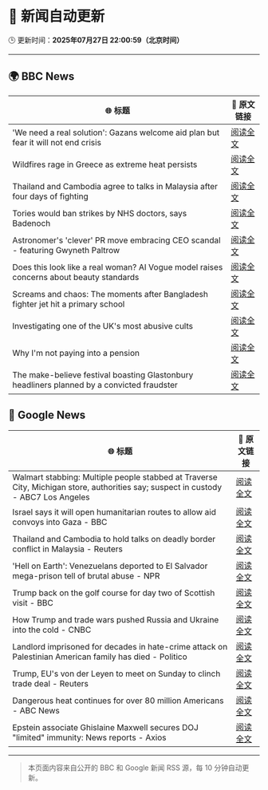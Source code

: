 # 🧠 新闻自动更新

🕒 更新时间：**2025年07月27日 22:00:59（北京时间）**

---

## 🌍 BBC News

| 🌐 标题 | 🔗 原文链接 |
|--------|-------------|
| 'We need a real solution': Gazans welcome aid plan but fear it will not end crisis | [阅读全文](https://www.bbc.com/news/articles/crlzr7ey8rpo) |
| Wildfires rage in Greece as extreme heat persists | [阅读全文](https://www.bbc.com/news/articles/cvgv313e381o) |
| Thailand and Cambodia agree to talks in Malaysia after four days of fighting | [阅读全文](https://www.bbc.com/news/articles/cy854585r32o) |
| Tories would ban strikes by NHS doctors, says Badenoch | [阅读全文](https://www.bbc.com/news/articles/c1kz3d9d9vzo) |
| Astronomer's 'clever' PR move embracing CEO scandal - featuring Gwyneth Paltrow | [阅读全文](https://www.bbc.com/news/articles/crlzrjp2e2lo) |
| Does this look like a real woman? AI Vogue model raises concerns about beauty standards | [阅读全文](https://www.bbc.com/news/articles/cgeqe084nn4o) |
| Screams and chaos: The moments after Bangladesh fighter jet hit a primary school | [阅读全文](https://www.bbc.com/news/articles/cp90d9mkz9xo) |
| Investigating one of the UK's most abusive cults | [阅读全文](https://www.bbc.com/news/articles/cp82g8dnxggo) |
| Why I'm not paying into a pension | [阅读全文](https://www.bbc.com/news/articles/c05631v11ndo) |
| The make-believe festival boasting Glastonbury headliners planned by a convicted fraudster | [阅读全文](https://www.bbc.com/news/articles/cvg8d7vl420o) |

## 📰 Google News

| 🌐 标题 | 🔗 原文链接 |
|--------|-------------|
| Walmart stabbing: Multiple people stabbed at Traverse City, Michigan store, authorities say; suspect in custody - ABC7 Los Angeles | [阅读全文](https://news.google.com/rss/articles/CBMizgFBVV95cUxNZ2ZRTzQxNXNGSnhrcTNyWUpNRlpiTUhyRi1adWgwd0x1eG1YUE9yU1BjZmpxNzBrRVJYSUs5b185cFRKQ0VWUTdWRjJmSzlPWGVWbVpuQ0pFQ2hYSEltc19jeDR1VDZHT2Y2VGNQX3FPdjYwTDFoYU95ODNmR3FUbk1HeDZ1MWljVEdySDZodzdoVEdWTW1sRUY4TWJfSFBYNzBRdW9YN1BvdGRHYlV1MTU0NUs5dTN5eGdYbVh1TXpqaUFReExGSlpFT1NDUQ?oc=5) |
| Israel says it will open humanitarian routes to allow aid convoys into Gaza - BBC | [阅读全文](https://news.google.com/rss/articles/CBMiWkFVX3lxTFBTN1VzVkF3SjA5elpjR0pCekx4ODFuNlRTU3M5em14ZGdqbGNyY18xRl9kZkxuT3c0WVNXU3h6dDJWcVdpVFFVbjlpOGJjcjljWVFvMzMtMTRWQdIBX0FVX3lxTE1HR08zOFROQ2xGUlpkc1BwRjZUeXN4c25EU2J2VUt4eEpUdVZIRXBpVnF1d3NGS2d0OUxiVzk4dnN3RWhwaExYbmlvQjhFeHhKX2NhRWphV2dIeFU5eHl3?oc=5) |
| Thailand and Cambodia to hold talks on deadly border conflict in Malaysia - Reuters | [阅读全文](https://news.google.com/rss/articles/CBMitgFBVV95cUxQY0xqMWFlWmZ4S3l4MFBVU2ZKWlk4bVo5S1o0RHY3OVEwRWVvbktxWEdPR2hTMmFySDZnaHdjMFVyY1ByV21PZmFySjdmUklZZm5hZUxaM1BXNlJtSkxDWXRBT2VsRk81c1dBXzgxUUMxUUNTanQ5MnY2YWxmY1hDLWxrUkVlNWxBTDBXMk4xd2hWbG4wSEl6RXZOekF2dHh4eUt5MlRGN3EyU3pqZmJSb1FabVAwUQ?oc=5) |
| 'Hell on Earth': Venezuelans deported to El Salvador mega-prison tell of brutal abuse - NPR | [阅读全文](https://news.google.com/rss/articles/CBMixgFBVV95cUxOM2FfZG1sYWMwX183VFR0ZExjYlZ5QWZCZW8zSVVlZmJxN1pTblBNRFlVTkhMY1pTc3FlSEVRZ3N4Yzk1S29EbFFlLWhiaXlWQkc2YU1QRXhYajVyTzJaN2xNYnNmM3hrRy1vaWtZLUt6TThGdFFITjJHWnFfLWdjWV83U2d6Zm1ueGJwN1JqWXAtNVNvZGNzajJ6TkNRV1g5ODgtVDNlTVgyZTA0Y1l0Tlh4M25qZk9rLWhDWE1fb3paMjc1YXc?oc=5) |
| Trump back on the golf course for day two of Scottish visit - BBC | [阅读全文](https://news.google.com/rss/articles/CBMiWkFVX3lxTE5mck9xckxHdTRDSTk3QTE3dVBsemxueGpLWDlCSXU4V3U4MkRtZWltRXlJX1Ywa1pUNGcxdV9qVF9BSmlHWWQzZFU1NVRlWXVjUmNPclExcVdjZ9IBX0FVX3lxTE9ZS1hPWnUwV0VTX3lPZkFsUWg4Q1kzbkxXc3h5ZHJQLVVwaWJXTU1xMHByY29IRlJpODh3cU5sNzMxdWVqUGthZGxJdWZnY29LM3EwVWJHYkkxQThIVWE4?oc=5) |
| How Trump and trade wars pushed Russia and Ukraine into the cold - CNBC | [阅读全文](https://news.google.com/rss/articles/CBMiowFBVV95cUxOYWRiTG1HZzNwUENrVm95dG1SNEFMSkU5X2Q2ai1tMDIzWkRQd0lYYmE0c0JJUXBmTG9FdkxCMmdLN0RlbS02X3ROODhFbm04SFp0ZnlwdnJFVHp2eGhfYS1sUm5oam11a093UHliSnBDZVI1TV83RUFoTW1MWFQyM1ZZbEtNZ1QwUW9oVE5ENXV1aFJ4R0NoTFFpdzA0U1BYajd30gGoAUFVX3lxTE0xU2ZLa05DWTBMRURUREVuT09QLVNCTEdJY0RjQUt5SXFYc3lxNU5aSFR3UWRKV2lDNFlfaW4yMndCZDd5RWZ5U3pZTkY3Wms1MVMyV3piWDdGU1hQellWSHNUUHpERXdsOGUwaV83TFJpS0d0bTNOWjJHSU9KcjhGS2w1N2EtaU9GcjdTWC1CbTJiNjJ6cjk0QVBTZzZrYU9JQ0xyeUlzMA?oc=5) |
| Landlord imprisoned for decades in hate-crime attack on Palestinian American family has died - Politico | [阅读全文](https://news.google.com/rss/articles/CBMi2gFBVV95cUxOSmxxQThDcTdER3lHdzFJTWVsTEdjNldGZ0lYQjBSanFNWS1VcVl5YUNHUXhMYkk3MDkzbFR5alpRM3Yzb0pOcDRfdGZxeld0ZU9hanBhSy1LYlFIRlpPLV9IbGtvclBRdmJuZFdDRzJ6S0w3U09VVWYyQmFqX2F1TW02UTh2ZURNdjY2Tm83Z1JLSVJUb0pqS1V0UUVGQm4wUEZQTmxKU3hqVDFVV3B0eDZDdlBINmw5VmoxRkljZDdHWDI5NmFlTURteWh5MjVWSW1EUkZJVzE3QQ?oc=5) |
| Trump, EU's von der Leyen to meet on Sunday to clinch trade deal - Reuters | [阅读全文](https://news.google.com/rss/articles/CBMinwFBVV95cUxOT2JJSFo5YW41dTF6czVuYlBkVWhOaHZWZVQ1M1RocG1wVjQzdlNORDVkMUI3RU14MDAtekN4OW1fdlJHRXJScFJPaURhLTRsQmhLMGpuallVZy1UVGFORlZoU1psUXVPNVY2UE5HMFFnTV9LeEJsYkxMNHdOUEtrYS1YWkdmMGtZZ1VIckd0NnF1cnlVNmZQTzhZSk1mUWM?oc=5) |
| Dangerous heat continues for over 80 million Americans - ABC News | [阅读全文](https://news.google.com/rss/articles/CBMilAFBVV95cUxQblFoNmdJb1lBVnZiUmctQzRNOWZYSWxEeFNXRGpfS2tDQUFqem1lTjY1ZEpyRTR2R1czbW5CTXJ3X0JSUEJYXzRnMHhReU4zdG1DajNEaHY0TVdISDFPTEhmM0Y3dXl5SElXZW5ZaWJlc2luSHNTdVh3Z2lNS2dlR2gwODZiOHVSYVhER25wSE1VMFho0gGaAUFVX3lxTE9mNTNveFFsQlFERXdSLThscGJJMUc1bUpkdTNBUWlnck5NSjlHYTh0SkQydWxYMVNFWVdXOGdPc1FhZnd0R3JLbF85X0RuODhpNDVROW81TlcycVYxYkljNmtBTFd3TzdCNEt0UFVtN3hUWFdhMG5JUnlKelk0SlJIaGt6OUtwd29iWUYzOFlJcWw2Sm12ZGpxN1E?oc=5) |
| Epstein associate Ghislaine Maxwell secures DOJ "limited" immunity: News reports - Axios | [阅读全文](https://news.google.com/rss/articles/CBMigAFBVV95cUxOaUJ5Y242ZlBaZ1NBeUpTNHNLX2VIZzgzSUNTeHUxclZ3b2hFMVJZMEpGbTBsNzRrMWJkUDJDVE1VeWZlN1lGX1VFaTRlTmR0bmkzYzg1T2t3SUJzSW5TYnFObzA3REpUQm1Jc19fX1A5UFgxaVYyZURScGZfSDhNVw?oc=5) |

---
> 本页面内容来自公开的 BBC 和 Google 新闻 RSS 源，每 10 分钟自动更新。